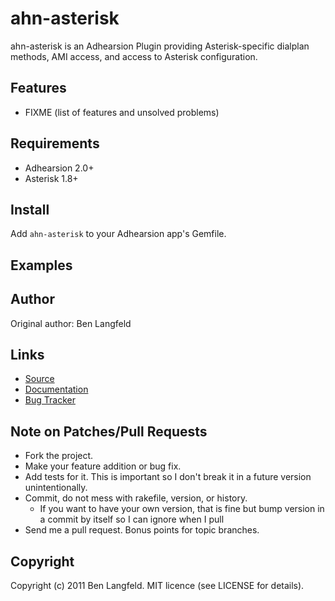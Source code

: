 ahn-asterisk
===========

ahn-asterisk is an Adhearsion Plugin providing Asterisk-specific dialplan methods, AMI access, and access to Asterisk configuration.

Features
--------

* FIXME (list of features and unsolved problems)

Requirements
------------

* Adhearsion 2.0+
* Asterisk 1.8+

Install
-------

Add `ahn-asterisk` to your Adhearsion app's Gemfile.

Examples
--------


Author
------

Original author: Ben Langfeld

Links
-----
* [Source](https://github.com/adhearsion/ahn-asterisk)
* [Documentation](http://rdoc.info/github/adhearsion/ahn-asterisk/master/frames)
* [Bug Tracker](https://github.com/adhearsion/ahn-asterisk/issues)

Note on Patches/Pull Requests
-----------------------------

* Fork the project.
* Make your feature addition or bug fix.
* Add tests for it. This is important so I don't break it in a future version unintentionally.
* Commit, do not mess with rakefile, version, or history.
  * If you want to have your own version, that is fine but bump version in a commit by itself so I can ignore when I pull
* Send me a pull request. Bonus points for topic branches.

Copyright
---------

Copyright (c) 2011 Ben Langfeld. MIT licence (see LICENSE for details).
